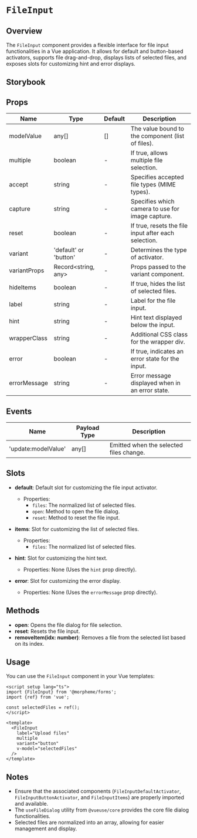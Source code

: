 # `FileInput`

## Overview

The `FileInput` component provides a flexible interface for file input functionalities in a Vue application. It allows for default and button-based activators, supports file drag-and-drop, displays lists of selected files, and exposes slots for customizing hint and error displays.

## Storybook

<LivePreview src="experimental-forms-fileinput--docs" hide-nav />

## Props

| Name         | Type                  | Default | Description                                          |
| ------------ | --------------------- | ------- | ---------------------------------------------------- |
| modelValue   | any[]                 | []      | The value bound to the component (list of files).    |
| multiple     | boolean               | -       | If true, allows multiple file selection.             |
| accept       | string                | -       | Specifies accepted file types (MIME types).          |
| capture      | string                | -       | Specifies which camera to use for image capture.     |
| reset        | boolean               | -       | If true, resets the file input after each selection. |
| variant      | 'default' or 'button' | -       | Determines the type of activator.                    |
| variantProps | Record<string, any>   | -       | Props passed to the variant component.               |
| hideItems    | boolean               | -       | If true, hides the list of selected files.           |
| label        | string                | -       | Label for the file input.                            |
| hint         | string                | -       | Hint text displayed below the input.                 |
| wrapperClass | string                | -       | Additional CSS class for the wrapper div.            |
| error        | boolean               | -       | If true, indicates an error state for the input.     |
| errorMessage | string                | -       | Error message displayed when in an error state.      |

## Events

| Name                | Payload Type | Description                             |
| ------------------- | ------------ | --------------------------------------- |
| 'update:modelValue' | any[]        | Emitted when the selected files change. |

## Slots

- **default**: Default slot for customizing the file input activator.

  - Properties:
    - `files`: The normalized list of selected files.
    - `open`: Method to open the file dialog.
    - `reset`: Method to reset the file input.

- **items**: Slot for customizing the list of selected files.

  - Properties:
    - `files`: The normalized list of selected files.

- **hint**: Slot for customizing the hint text.

  - Properties: None (Uses the `hint` prop directly).

- **error**: Slot for customizing the error display.
  - Properties: None (Uses the `errorMessage` prop directly).

## Methods

- **open**: Opens the file dialog for file selection.
- **reset**: Resets the file input.
- **removeItem(idx: number)**: Removes a file from the selected list based on its index.

## Usage

You can use the `FileInput` component in your Vue templates:

```vue
<script setup lang="ts">
import {FileInput} from '@morpheme/forms';
import {ref} from 'vue';

const selectedFiles = ref();
</script>

<template>
  <FileInput
    label="Upload files"
    multiple
    variant="button"
    v-model="selectedFiles"
  />
</template>
```

## Notes

- Ensure that the associated components (`FileInputDefaultActivator`, `FileInputButtonActivator`, and `FileInputItems`) are properly imported and available.
- The `useFileDialog` utility from `@vueuse/core` provides the core file dialog functionalities.
- Selected files are normalized into an array, allowing for easier management and display.

